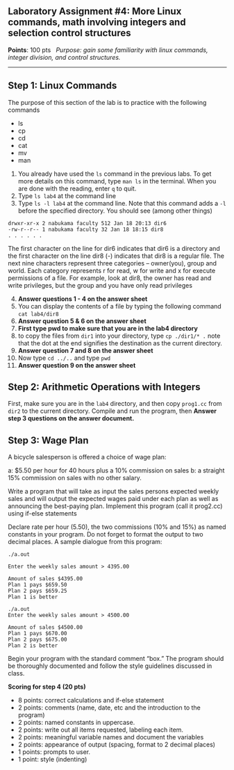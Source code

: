 ## Laboratory Assignment #4: More Linux commands, math involving integers and selection control structures

**Points**: 100 pts  
*Purpose: gain some familiarity with linux commands, integer division, and control structures.*

---
## Step 1: Linux Commands

The purpose of this section of the lab is to practice with the following commands
- ls
- cp
- cd
- cat
- mv
- man
  
1. You already have used the `ls` command in the previous labs. To get more details on this command, type `man ls` in the terminal. When you are done with the reading, enter `q` to quit.
2. Type `ls lab4` at the command line
3. Type `ls -l lab4` at the command line. Note that this command adds a `-l` before the specified directory. You should see (among other things)
```
drwxr-xr-x 2 nabukama faculty 512 Jan 18 20:13 dir6
-rw-r--r-- 1 nabukama faculty 32 Jan 18 18:15 dir8
. . . . . .
```
The first character on the line for dir6 indicates that dir6 is a directory and the first
character on the line dir8 (-) indicates that dir8 is a regular file. The next nine
characters represent three categories – owner(you), group and world. Each
category represents r for read, w for write and x for execute permissions of a file.
For example, look at dir8, the owner has read and write privileges, but the group and
you have only read privileges

4. **Answer questions 1 - 4 on the answer sheet**
5. You can display the contents of a file by typing the following command
	`cat lab4/dir8`
6. **Answer question 5 & 6 on the answer sheet**
7. **First type pwd to make sure that you are in the lab4 directory**
8. to copy the files from `dir1` into your directory, type
	`cp ./dir1/* .`
	note that the dot at the end signifies the destination as the current directory.
9. **Answer question 7 and 8 on the answer sheet**
10. Now type `cd ../..` and type `pwd`
11. **Answer question 9 on the answer sheet**

## Step 2: Arithmetic Operations with Integers

First, make sure you are in the `lab4` directory, and then copy `prog1.cc` from `dir2` to the current directory. Compile and run the program, then **Answer step 3 questions on the answer document.**

## Step 3: Wage Plan
A bicycle salesperson is offered a choice of wage plan: 

a: $5.50 per hour for 40 hours plus a 10% commission on sales 
b:  a straight 15% commission on sales with no other salary. 

Write a program that will take as input the sales persons expected weekly sales and will output the expected wages paid under each plan as well as announcing the best-paying plan. Implement this program (call it prog2.cc) using if-else statements

Declare rate per hour (5.50), the two commissions (10% and 15%) as named constants in your program. Do not forget to format the output to two decimal places.
A sample dialogue from this program:

```
./a.out

Enter the weekly sales amount > 4395.00

Amount of sales $4395.00
Plan 1 pays $659.50
Plan 2 pays $659.25
Plan 1 is better

./a.out
Enter the weekly sales amount > 4500.00

Amount of sales $4500.00
Plan 1 pays $670.00
Plan 2 pays $675.00
Plan 2 is better
```
Begin your program with the standard comment “box.” The program should be thoroughly documented and follow the style guidelines discussed in class.

**Scoring for step 4 (20 pts)**
- 8 points:  correct calculations and if-else statement
- 2 points: comments (name, date, etc and the introduction to the program)
- 2 points:  named constants in uppercase.
- 2 points:  write out all items requested, labeling each item.
- 2 points:  meaningful variable names and document the variables
- 2 points:  appearance of output (spacing, format to 2 decimal places)
- 1 points:  prompts to user.
- 1 point:  style (indenting)
